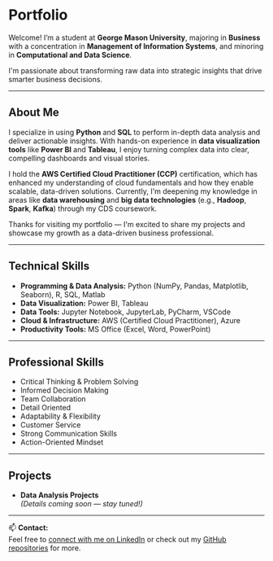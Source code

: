 # Portfolio

Welcome! I’m a student at **George Mason University**, majoring in **Business** with a concentration in **Management of Information Systems**, and minoring in **Computational and Data Science**.

I'm passionate about transforming raw data into strategic insights that drive smarter business decisions.

---

## About Me

I specialize in using **Python** and **SQL** to perform in-depth data analysis and deliver actionable insights. With hands-on experience in **data visualization tools** like **Power BI** and **Tableau**, I enjoy turning complex data into clear, compelling dashboards and visual stories.

I hold the **AWS Certified Cloud Practitioner (CCP)** certification, which has enhanced my understanding of cloud fundamentals and how they enable scalable, data-driven solutions. Currently, I'm deepening my knowledge in areas like **data warehousing** and **big data technologies** (e.g., **Hadoop**, **Spark**, **Kafka**) through my CDS coursework.

Thanks for visiting my portfolio — I'm excited to share my projects and showcase my growth as a data-driven business professional.

---

## Technical Skills

- **Programming & Data Analysis:** Python (NumPy, Pandas, Matplotlib, Seaborn), R, SQL, Matlab  
- **Data Visualization:** Power BI, Tableau  
- **Data Tools:** Jupyter Notebook, JupyterLab, PyCharm, VSCode  
- **Cloud & Infrastructure:** AWS (Certified Cloud Practitioner), Azure  
- **Productivity Tools:** MS Office (Excel, Word, PowerPoint)

---

## Professional Skills

- Critical Thinking & Problem Solving  
- Informed Decision Making  
- Team Collaboration  
- Detail Oriented  
- Adaptability & Flexibility  
- Customer Service  
- Strong Communication Skills  
- Action-Oriented Mindset  

---

## Projects

- **Data Analysis Projects**  
  *(Details coming soon — stay tuned!)*

---

📫 **Contact:**  
Feel free to [connect with me on LinkedIn](#) or check out my [GitHub repositories](#) for more.


